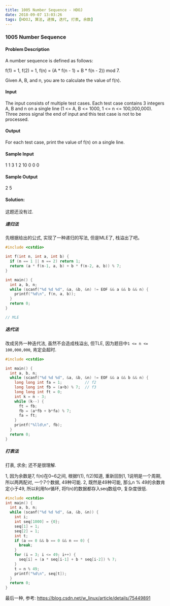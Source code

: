 ```yaml
---
title: 1005 Number Sequence - HDOJ
date: 2018-09-07 13:03:26
tags: [HDOJ, 算法, 递推, 迭代, 打表, 余数]
---
```


### 1005 Number Sequence

#### Problem Description
A number sequence is defined as follows:

f(1) = 1, f(2) = 1, f(n) = (A * f(n - 1) + B * f(n - 2)) mod 7.

Given A, B, and n, you are to calculate the value of f(n).
 

#### Input
The input consists of multiple test cases. Each test case contains 3 integers A, B and n on a single line (1 <= A, B <= 1000, 1 <= n <= 100,000,000). Three zeros signal the end of input and this test case is not to be processed.
 

#### Output
For each test case, print the value of f(n) on a single line.
 

#### Sample Input
1 1 3
1 2 10
0 0 0
 

#### Sample Output
2
5

#### Solution:

这题还没有过.


##### 递归法
先根据给出的公式, 实现了一种递归的写法, 但是MLE了, 栈溢出了吧。
```cpp
#include <cstdio>

int f(int n, int a, int b) {
  if (n == 1 || n == 2) return 1;
  return (a * f(n-1, a, b) + b * f(n-2, a, b)) % 7;
}

int main() {
  int a, b, n;
  while (scanf("%d %d %d", &a, &b, &n) != EOF && a && b && n) {
    printf("%d\n", f(n, a, b));
  }
  return 0;
}

// MLE
```

##### 迭代法
改成另外一种迭代法, 虽然不会造成栈溢出, 但TLE, 因为题目中`1 <= n <= 100,000,000`, 肯定会超时.
```cpp
#include <cstdio>

int main() {
  int a, b, n;
  while (scanf("%d %d %d", &a, &b, &n) != EOF && a && b && n) {
    long long int fa = 1;          // f2
    long long int fb = (a+b) % 7;  // f3
    long long int ft = 0;
    int k = n - 3;
    while (k--) {
      ft = fb;
      fb = (a*fb + b*fa) % 7;
      fa = ft;
    }
    printf("%lld\n", fb);
  }
  return 0;
}
```

##### 打表法

打表, 求余; 还不是很理解.

1, 因为余数是7, f(n)在0~6之间, 根据f(1), f(2)知道, 重新回到1, 1说明是一个周期, 所以两两配对, 一个7个数据, 49种可能.
2, 既然是49种可能, 那么n % 49的余数肯定小于49, 所以利用for循环, 将f(n)的数据都存入seq数组中, 复杂度很低.

```cpp
#include <cstdio>
int main() {
  int a, b, n;
  while (scanf("%d %d %d", &a, &b, &n)) {
    int i;
    int seq[1000] = {0};
    seq[1] = 1;
    seq[2] = 1;
    int t;
    if (a == 0 && b == 0 && n == 0) {
      break;
    }
    for (i = 3; i <= 49; i++) {
      seq[i] = (a * seq[i-1] + b * seq[i-2]) % 7;
    }
    t = n % 49;
    printf("%d\n", seq[t]);
  }
  return 0;
}
```

最后一种, 参考: https://blog.csdn.net/w_linux/article/details/75449891

